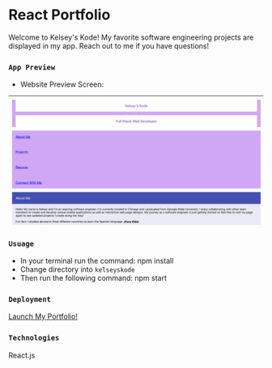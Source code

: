 # React Portfolio

Welcome to Kelsey's Kode! My favorite software engineering projects are displayed in my app. Reach out to me if you have questions!


### `App Preview`
- Website Preview Screen:

<img src='./src/images/preview.png'>

### `Usuage`
- In your terminal run the command: npm install
- Change directory into `kelseyskode`
- Then run the following command: npm start

### `Deployment`

<a href=''> Launch My Portfolio!</a>

### `Technologies`

React.js
